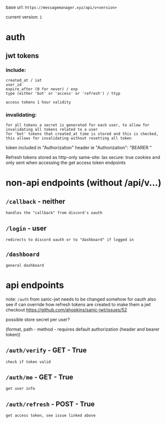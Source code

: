 base url: `https://messagemanager.xyz/api/v<version>`

current version: `1`

# auth

## jwt tokens

### include:
    created_at / iat
    user_id 
    expire_after (0 for never) / exp
    type (either 'bot' or 'access' or 'refresh') / ttyp

    access tokens 1 hour validity
        

### invalidating:
    for all tokens a secret is generated for each user, to allow for invalidating all tokens related to a user
    for 'bot' tokens that created_at time is stored and this is checked, this allows for invalidating without resetting all token

token included in "Authorization" header
ie
"Authorization": "BEARER <token>"

Refresh tokens stored as http-only same-site: lax secure: true cookies and only sent when accessing the get access token endpoints



# non-api endpoints (without /api/v...)
## `/callback` - neither
    handles the "callback" from discord's oauth
## `/login` - user 
    redirects to discord oauth or to "dashboard" if logged in
## `/dashboard`
    general dashboard 
    
# api endpoints 

note: `/auth` from sanic-jwt needs to be changed somehow for oauth
also see if can override how refresh tokens are created to make them a jwt
checkout https://github.com/ahopkins/sanic-jwt/issues/52

possible store secret per user?

(format, path - method - requires default authorization (header and bearer token))

## `/auth/verify` - GET - True
    check if token valid

## `/auth/me` - GET - True
    get user info

## `/auth/refresh` - POST - True 
    get access token, see issue linked above




 

